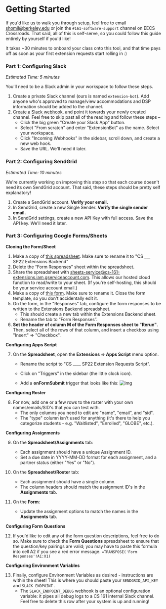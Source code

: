 # Getting Started

If you'd like us to walk you through setup, feel free to email shomil@berkeley.edu or join the `#161-software-support` channel on EECS Crossroads. That said, all of this is self-serve, so you could follow this guide entirely by yourself if you'd like!

It takes ~30 minutes to onboard your class onto this tool, and that time pays off as soon as your first extension requests start rolling in :) 

### Part 1: Configuring Slack

*Estimated Time: 5 minutes*

You'll need to be a Slack admin in your workspace to follow these steps.

1. Create a private Slack channel (ours is named `extension-bot`). Add anyone who's approved to manage/view accommodations and DSP information should be added to the channel.
2. [Create a Slack webhook](https://api.slack.com/messaging/webhooks), and point it towards your newly created channel. Feel free to skip past all of the reading and follow these steps –
   - Click the big green "Create your Slack App" button.
   - Select "From scratch" and enter "ExtensionBot" as the name. Select your workspace.
   - Click "Incoming Webhooks" in the sidebar, scroll down, and create a new web hook.
   - Save the URL. We'll need it later.

### Part 2: Configuring SendGrid

*Estimated Time: 10 minutes*

We're currently working on improving this step so that each course doesn't need its own SendGrid account. That said, these steps should be pretty self explanatory!

1. Create a SendGrid account. **Verify your email.**
2. In SendGrid, create a new Single Sender. **Verify the single sender email.**
3. In SendGrid settings, create a new API Key with full access. Save the API key. We'll need it later.

### Part 3: Configuring Google Forms/Sheets

**Cloning the Form/Sheet**

1. Make a copy of [this spreadsheet](https://docs.google.com/spreadsheets/d/1BabID1n6fPgeuuO4-1r3mkoQ9Nx5dquNwdsET75In1E/edit?usp=sharing). Make sure to rename it to "CS ___ SP22 Extensions Backend"
2. Delete the “Form Responses” sheet within the spreadsheet.
3. Share the spreadsheet with [sheets-service@cs-161-extensions.iam.gserviceaccount.com](mailto:sheets-service@cs-161-extensions.iam.gserviceaccount.com). This allows our hosted cloud function to read/write to your sheet. (If you're self-hosting, this should be your service account email.)
4. Make a copy of [this form](https://docs.google.com/forms/d/1_9XobNT4R3z_bhlrVEUqMP92Bxa9W5FsedNngZuGwXc/edit?usp=sharing). Make sure to rename it. Close the form template, so you don't accidentally edit it.
5. On the form, in the "Responses" tab, configure the form responses to be written to the Extensions Backend spreadsheet.
   - This should create a new tab within the Extensions Backend sheet. 
   - Rename the tab to “Form Responses”.
6. **Set the header of column M of the Form Responses sheet to "Rerun"**. Then, select all of the rows of that column, and insert a checkbox using "Insert" => "Checkbox".

**Configuring Apps Script**

7. On the **Spreadsheet**, open the **Extensions => Apps Script** menu option.

   - Rename the script to "CS ____ SP22 Extension Requests Script".

   - Click on "Triggers" in the sidebar (the little clock icon).

   - Add a **onFormSubmit** trigger that looks like this:
     ![img](/Users/shomil/Documents/github/school/161/extensions/GETTING_STARTEd.assets/0Ur-tyYJ95715JEYTO3McmVlv8UXtcuSj448PzjfeVY1SWfRJO7X6lSl6_S5bWEsb2pa8WHg75BhFNfvNx65NZG9IbZv_QxrN3l3aZBqY97EDJLBS8tcW1ktBP9fwqZ512G5Tsy3-3315320.png)

**Configuring Roster**

8. For now, add one or a few rows to the roster with your own names/emails/SID's that you can test with. 
    - The only columns you need to edit are "name", "email", and "sid". 
    - The "type" column isn't used for anything (it's there to help you categorize students - e.g. "Waitlisted", "Enrolled", "GLOBE", etc.).

**Configuring Assignments**

9. On the **Spreadsheet/Assignments** tab:
   - Each assignment should have a unique Assignment ID.
   - Set a due date in YYYY-MM-DD format for each assignment, and a partner status (either "Yes" or "No").
10. On the **Spreadsheet/Roster** tab:

       - Each assignment should have a single column.
       - The column headers should match the assignment ID's in the **Assignments** tab.
11. On the **Form**:
       - Update the assignment options to match the names in the **Assignments** tab.


**Configuring Form Questions**

12. If you'd like to edit any of the form question descriptions, feel free to do so. Make sure to check the **Form Questions** spreadsheet to ensure that the question/key pairings are valid; you may have to paste this formula into cell A2 if you see a red error message. `=TRANSPOSE('Form Responses'!A1:X1)`

**Configuring Environment Variables**

13. Finally, configure Environment Variables as desired - instructions are within the sheet! This is where you should paste your `SENDGRID_API_KEY` and `SLACK_ENDPOINT` .
    - The `SLACK_ENDPOINT_DEBUG` webhook is an optional configuration variable: it pipes all debug logs to  a CS 161 internal Slack channel. Feel free to delete this row after your system is up and running!